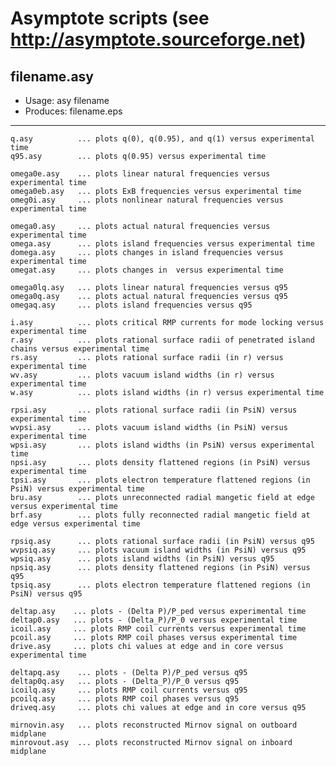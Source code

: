 # Asymptote scripts (see http://asymptote.sourceforge.net)

## filename.asy
- Usage:	    asy filename
- Produces:   filename.eps
---

	q.asy          ... plots q(0), q(0.95), and q(1) versus experimental time
	q95.asy        ... plots q(0.95) versus experimental time

	omega0e.asy    ... plots linear natural frequencies versus experimental time
	omega0eb.asy   ... plots ExB frequencies versus experimental time
	omeg0i.asy     ... plots nonlinear natural frequencies versus experimental time

	omega0.asy     ... plots actual natural frequencies versus experimental time
	omega.asy      ... plots island frequencies versus experimental time
	domega.asy     ... plots changes in island frequencies versus experimental time
	omegat.asy     ... plots changes in  versus experimental time

	omega0lq.asy   ... plots linear natural frequencies versus q95
	omega0q.asy    ... plots actual natural frequencies versus q95
	omegaq.asy     ... plots island frequencies versus q95

	i.asy          ... plots critical RMP currents for mode locking versus experimental time
	r.asy          ... plots rational surface radii of penetrated island chains versus experimental time
	rs.asy         ... plots rational surface radii (in r) versus experimental time
	wv.asy         ... plots vacuum island widths (in r) versus experimental time
	w.asy          ... plots island widths (in r) versus experimental time

	rpsi.asy       ... plots rational surface radii (in PsiN) versus experimental time
	wvpsi.asy      ... plots vacuum island widths (in PsiN) versus experimental time
	wpsi.asy       ... plots island widths (in PsiN) versus experimental time
	npsi.asy       ... plots density flattened regions (in PsiN) versus experimental time
	tpsi.asy       ... plots electron temperature flattened regions (in PsiN) versus experimental time
	bru.asy        ... plots unreconnected radial mangetic field at edge versus experimental time
	brf.asy        ... plots fully reconnected radial mangetic field at edge versus experimental time
	
	rpsiq.asy      ... plots rational surface radii (in PsiN) versus q95
	wvpsiq.asy     ... plots vacuum island widths (in PsiN) versus q95
	wpsiq.asy      ... plots island widths (in PsiN) versus q95
	npsiq.asy      ... plots density flattened regions (in PsiN) versus q95
	tpsiq.asy      ... plots electron temperature flattened regions (in PsiN) versus q95
	
	deltap.asy    ... plots - (Delta P)/P_ped versus experimental time
   	deltap0.asy   ... plots - (Delta_P)/P_0 versus experimental time
	icoil.asy     ... plots RMP coil currents versus experimental time 
	pcoil.asy     ... plots RMP coil phases versus experimental time
	drive.asy     ... plots chi values at edge and in core versus experimental time

	deltapq.asy    ... plots - (Delta P)/P_ped versus q95
	deltap0q.asy   ... plots - (Delta_P)/P_0 versus q95
	icoilq.asy     ... plots RMP coil currents versus q95
	pcoilq.asy     ... plots RMP coil phases versus q95
	driveq.asy     ... plots chi values at edge and in core versus q95

	mirnovin.asy   ... plots reconstructed Mirnov signal on outboard midplane
	minrovout.asy  ... plots reconstructed Mirnov signal on inboard midplane
